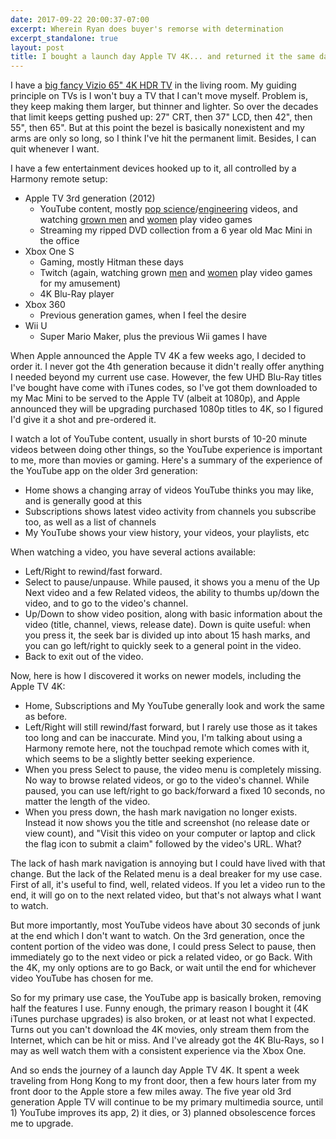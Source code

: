 ```yaml
---
date: 2017-09-22 20:00:37-07:00
excerpt: Wherein Ryan does buyer's remorse with determination
excerpt_standalone: true
layout: post
title: I bought a launch day Apple TV 4K... and returned it the same day
---
```

I have a [big fancy Vizio 65" 4K HDR TV](https://www.vizio.com/m65e0.html) in the living room.
My guiding principle on TVs is I won't buy a TV that I can't move myself.
Problem is, they keep making them larger, but thinner and lighter.
So over the decades that limit keeps getting pushed up: 27" CRT, then 37" LCD, then 42", then 55", then 65".
But at this point the bezel is basically nonexistent and my arms are only so long, so I think I've hit the permanent limit.
Besides, I can quit whenever I want.

I have a few entertainment devices hooked up to it, all controlled by a Harmony remote setup:

* Apple TV 3rd generation (2012)
    * YouTube content, mostly [pop science](https://www.youtube.com/tomscott)/[engineering](https://www.youtube.com/user/EEVblog) videos, and watching [grown men](https://www.youtube.com/user/darbianSRL) and [women](https://www.youtube.com/user/Skybilz) play video games
    * Streaming my ripped DVD collection from a 6 year old Mac Mini in the office
* Xbox One S
    * Gaming, mostly Hitman these days
    * Twitch (again, watching grown [men](https://www.twitch.tv/grandpoobear) and [women](https://www.twitch.tv/tinahacks) play video games for my amusement)
    * 4K Blu-Ray player
* Xbox 360
    * Previous generation games, when I feel the desire
* Wii U
    * Super Mario Maker, plus the previous Wii games I have

When Apple announced the Apple TV 4K a few weeks ago, I decided to order it.
I never got the 4th generation because it didn't really offer anything I needed beyond my current use case.
However, the few UHD Blu-Ray titles I've bought have come with iTunes codes, so I've got them downloaded to my Mac Mini to be served to the Apple TV (albeit at 1080p), and Apple announced they will be upgrading purchased 1080p titles to 4K, so I figured I'd give it a shot and pre-ordered it.

I watch a lot of YouTube content, usually in short bursts of 10-20 minute videos between doing other things, so the YouTube experience is important to me, more than movies or gaming.
Here's a summary of the experience of the YouTube app on the older 3rd generation:

* Home shows a changing array of videos YouTube thinks you may like, and is generally good at this
* Subscriptions shows latest video activity from channels you subscribe too, as well as a list of channels
* My YouTube shows your view history, your videos, your playlists, etc

When watching a video, you have several actions available:

* Left/Right to rewind/fast forward.
* Select to pause/unpause.
  While paused, it shows you a menu of the Up Next video and a few Related videos, the ability to thumbs up/down the video, and to go to the video's channel.
* Up/Down to show video position, along with basic information about the video (title, channel, views, release date).
  Down is quite useful: when you press it, the seek bar is divided up into about 15 hash marks, and you can go left/right to quickly seek to a general point in the video.
* Back to exit out of the video.

Now, here is how I discovered it works on newer models, including the Apple TV 4K:

* Home, Subscriptions and My YouTube generally look and work the same as before.
* Left/Right will still rewind/fast forward, but I rarely use those as it takes too long and can be inaccurate.
  Mind you, I'm talking about using a Harmony remote here, not the touchpad remote which comes with it, which seems to be a slightly better seeking experience.
* When you press Select to pause, the video menu is completely missing.
  No way to browse related videos, or go to the video's channel.
  While paused, you can use left/right to go back/forward a fixed 10 seconds, no matter the length of the video.
* When you press down, the hash mark navigation no longer exists.
  Instead it now shows you the title and screenshot (no release date or view count), and "Visit this video on your computer or laptop and click the flag icon to submit a claim" followed by the video's URL.
  What?

The lack of hash mark navigation is annoying but I could have lived with that change.
But the lack of the Related menu is a deal breaker for my use case.
First of all, it's useful to find, well, related videos.
If you let a video run to the end, it will go on to the next related video, but that's not always what I want to watch.

But more importantly, most YouTube videos have about 30 seconds of junk at the end which I don't want to watch.
On the 3rd generation, once the content portion of the video was done, I could press Select to pause, then immediately go to the next video or pick a related video, or go Back.
With the 4K, my only options are to go Back, or wait until the end for whichever video YouTube has chosen for me.

So for my primary use case, the YouTube app is basically broken, removing half the features I use.
Funny enough, the primary reason I bought it (4K iTunes purchase upgrades) is also broken, or at least not what I expected.
Turns out you can't download the 4K movies, only stream them from the Internet, which can be hit or miss.
And I've already got the 4K Blu-Rays, so I may as well watch them with a consistent experience via the Xbox One.

And so ends the journey of a launch day Apple TV 4K.
It spent a week traveling from Hong Kong to my front door, then a few hours later from my front door to the Apple store a few miles away.
The five year old 3rd generation Apple TV will continue to be my primary multimedia source, until 1) YouTube improves its app, 2) it dies, or 3) planned obsolescence forces me to upgrade.
